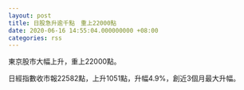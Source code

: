 ```yaml
---
layout: post
title: 日股急升逾千點　重上22000點
date: 2020-06-16 14:55:04.000000000 +08:00
categories: rss
---
```


東京股市大幅上升，重上22000點。

日經指數收市報22582點，上升1051點，升幅4.9%，創近3個月最大升幅。

